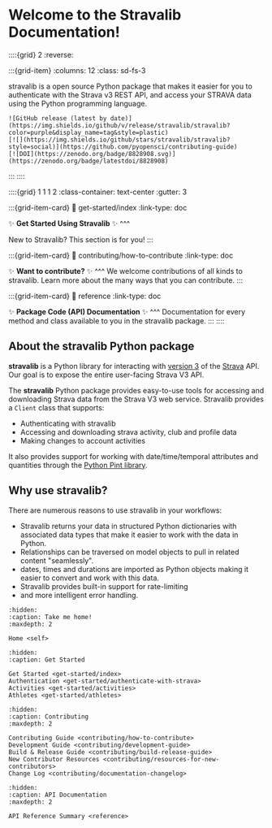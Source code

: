 # Welcome to the Stravalib Documentation!

::::{grid} 2
:reverse: 

:::{grid-item}
:columns: 12
:class: sd-fs-3

stravalib is a open source Python package that makes it easier for you to authenticate
with the Strava v3 REST API, and access your STRAVA data using 
the Python programming language. 

```{only} html
![GitHub release (latest by date)](https://img.shields.io/github/v/release/stravalib/stravalib?color=purple&display_name=tag&style=plastic)
[![](https://img.shields.io/github/stars/stravalib/stravalib?style=social)](https://github.com/pyopensci/contributing-guide)
[![DOI](https://zenodo.org/badge/8828908.svg)](https://zenodo.org/badge/latestdoi/8828908) 

```
:::
::::

::::{grid} 1 1 1 2
:class-container: text-center
:gutter: 3

:::{grid-item-card}
:link: get-started/index
:link-type: doc

✨ **Get Started Using Stravalib** ✨
^^^

New to Stravalib? This section is for you!
:::

:::{grid-item-card}
:link: contributing/how-to-contribute
:link-type: doc

✨ **Want to contribute?** ✨
^^^
We welcome contributions of all kinds to stravalib. Learn more about the many
ways that you can contribute.
:::

:::{grid-item-card}
:link: reference
:link-type: doc

✨ **Package Code (API) Documentation** ✨
^^^
Documentation for every method and class available to you 
in the stravalib package.
:::
::::

## About the stravalib Python package

**stravalib** is a Python library for interacting with
[version 3](https://developers.strava.com/docs/reference/) of the
[Strava](https://www.strava.com) API. Our goal is to expose the entire user-facing 
Strava V3 API. 

The **stravalib** Python package provides easy-to-use tools for accessing and 
downloading Strava data from the Strava V3 web service. Stravalib provides a 
`Client` class that supports:

* Authenticating with stravalib 
* Accessing and downloading strava activity, club and profile data 
* Making changes to account activities 

It also provides support for working with date/time/temporal attributes
and quantities through the [Python Pint library](https://pypi.org/project/Pint/).

## Why use stravalib?

There are numerous reasons to use stravalib in your workflows:

* Stravalib returns your data in structured Python dictionaries with associated data types that make it easier to work with the data in Python.
* Relationships can be traversed on model objects to pull in related content "seamlessly".
* dates, times and durations are imported as Python objects making it easier to convert and work with this data. 
* Stravalib provides built-in support for rate-limiting
*  and more intelligent error handling.


```{toctree}
:hidden:
:caption: Take me home!
:maxdepth: 2

Home <self>
```

```{toctree}
:hidden:
:caption: Get Started

Get Started <get-started/index>
Authentication <get-started/authenticate-with-strava>
Activities <get-started/activities>
Athletes <get-started/athletes>

```

```{toctree}
:hidden:
:caption: Contributing
:maxdepth: 2

Contributing Guide <contributing/how-to-contribute>
Development Guide <contributing/development-guide>
Build & Release Guide <contributing/build-release-guide>
New Contributor Resources <contributing/resources-for-new-contributors>
Change Log <contributing/documentation-changelog>
```

```{toctree}
:hidden:
:caption: API Documentation
:maxdepth: 2

API Reference Summary <reference>
```
